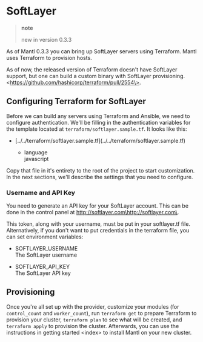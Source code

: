 # SoftLayer

> **note**
> 
> new in version 0.3.3

As of Mantl 0.3.3 you can bring up SoftLayer servers using Terraform.
Mantl uses Terraform to provision hosts.

As of now, the released version of Terraform doesn't have SoftLayer
support, but one can build a custom binary with SoftLayer
provisioning.\<https://github.com/hashicorp/terraform/pull/2554\>.

## Configuring Terraform for SoftLayer

Before we can build any servers using Terraform and Ansible, we need to
configure authentication. We'll be filling in the authentication
variables for the template located at `terraform/softlayer.sample.tf`.
It looks like
    this:

  - \[../../terraform/softlayer.sample.tf\](../../terraform/softlayer.sample.tf)
    
      - language  
        javascript

Copy that file in it's entirety to the root of the project to start
customization. In the next sections, we'll describe the settings that
you need to configure.

### Username and API Key

You need to generate an API key for your SoftLayer account. This can be
done in the control panel at
http://softlayer.com\<http://softlayer.com\>.

This token, along with your username, must be put in your softlayer.tf
file. Alternatively, if you don't want to put credentials in the
terraform file, you can set environment variables:

  - SOFTLAYER\_USERNAME  
    The SoftLayer username

  - SOFTLAYER\_API\_KEY  
    The SoftLayer API key

## Provisioning

Once you're all set up with the provider, customize your modules (for
`control_count` and `worker_count`), run `terraform get` to prepare
Terraform to provision your cluster, `terraform plan` to see what will
be created, and `terraform apply` to provision the cluster. Afterwards,
you can use the instructions in getting started \<index\> to install
Mantl on your new cluster.

